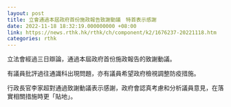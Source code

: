 ```yaml
---
layout: post
title: 立會通過本屆政府首份施政報告致謝動議　特首表示感謝
date: 2022-11-18 18:32:19.000000000 +08:00
link: https://news.rthk.hk/rthk/ch/component/k2/1676237-20221118.htm
categories: rthk
---
```


立法會經過三日辯論，通過本屆政府首份施政報告的致謝動議。

有議員批評過往通識科出現問題，亦有議員希望政府檢視調整防疫措施。

行政長官李家超對通過致謝動議表示感謝，政府會認真考慮和分析議員意見，在落實相關措施時更「貼地」。
